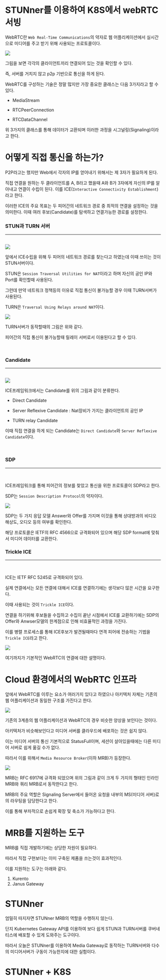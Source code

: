 # STUNner를 이용하여 K8S에서 webRTC 서빙

WebRTC란 `Web Real-Time Communications`의 약자로 웹 어플리케이션에서 실시간으로 미디어를 주고 받기 위해 사용되는 프로토콜이다.

<img src="./img/01-webrtc.png">

그림을 보면 각각의 클라이언트끼리 연결되어 있는 것을 확인할 수 있다.

즉, 서버를 거치지 않고 p2p 기반으로 통신을 하게 된다.


WebRTC를 구성하는 기술은 정말 많지만 가장 중요한 클래스는 다음 3가지라고 할 수 있다.

* MediaStream

* RTCPeerConnection

* RTCDataChannel


위 3가지의 클래스를 통해 데이터가 교환되며 이러한 과정을 시그널링(Signaling)이라고 한다.


# 어떻게 직접 통신을 하는가?

P2P라고는 했지만 Web에서 각자의 IP를 얻어내기 위해서는 제 3자가 필요하게 된다.

직접 연결을 원하는 두 클라이언트를 A, B라고 했을때 A와 B가 3자에게 자신의 IP를 알아내고 연결이 수립이 된다. 이를 ICE(`Interactive Connectivity Establishment`)라고 한다.


이러한 ICE의 주요 목표는 두 피어간의 네트워크 경로 중 최적의 연결을 설정하는 것을 의미한다. 이때 여러 후보(Candidate)를 탐색하고 연결가능한 경로를 설정한다.

### STUN과 TURN 서버
----
<br>

<img src="./img/02-stun turn.png">

앞에서 ICE수립을 위해 두 피어의 네트워크 경로를 찾는다고 하였는데 이때 쓰이는 것이 STUN서버이다.

STUN은 `Session Traversal Utilities for NAT`이라고 하며 자신의 공인 IP와 Port를 확인할때 사용된다.

그런데 만약 네트워크 정책등의 이유로 직접 통신이 불가능할 경우 이때 TURN서버가 사용된다.

TURN은 `Traversal Using Relays around NAT`이다.


<img src="./img/03-turn.png">

TURN서버가 동작할때의 그림은 위와 같다.

피어간의 직접 통신이 불가능할때 릴레이 서버로서 이용된다고 할 수 있다.

<br>

### Candidate
----
<br>


<img src="./img/04-candidate.png">

ICE프레임워크에서는 Candidate를 위의 그림과 같이 분류한다.

* Direct Candidate

* Server Reflexive Candidate : Nat장비가 가지는 클라이언트의 공인 IP

* TURN relay Candidate

이때 직접 연결을 하게 되는 Candidate는 `Direct Candidate`와 `Server Reflexive Candidate`이다.

<br>

### SDP
----
<br>


ICE프레임워크를 통해 피어간의 정보를 찾았고 통신을 위한 프로토콜이 SDP라고 한다.

SDP는 `Session Description Protocol`의 약자이다.


<img src="./img/05-sdp.png">

SDP는 두 가지 응답 모델 Answer와 Offer를 가지며 이것을 통해 상대방과의 비디오 해상도, 오디오 등의 여부를 확인한다.

해당 프로토콜은 IETF의 RFC 4566으로 규격화되어 있으며 해당 SDP format에 맞춰서 미디어 데이터를 교환한다.


### Trickle ICE
----
<br>

ICE는 IETF RFC 5245로 규격화되어 있다.

실제 연결에서는 모든 연결에 대해서 ICE를 연결하기에는 생각보다 많은 시간을 요구한다.

이때 사용되는 것이 `Trickle ICE`이다.

연결을 하기위해 후보들을 수집하고 수집이 끝난 시점에서 ICE를 교환하기에는 SDP의 Offer와 Anwser모델의 한계점으로 인해 비효율적인 과정을 가진다.

이를 병렬 프로세스를 통해 ICE후보가 발견될때마다 연격 피어에 전송하는 기법을 `Trickle ICE`라고 한다.

<img src="./img/06-trickle ice.png">

<br>

여기까지가 기본적인 WebRTC의 연결에 대한 설명이다.


# Cloud 환경에서의 WebRTC 인프라

앞에서 WebRTC를 이루는 요소가 여러가지 있다고 하였으나 아키텍처 자체는 기존의 웹 어플리케이션과 동일한 구조를 가진다고 한다.

<img src="./img/07- www webrtc architecture.png">

기존의 3계층의 웹 어플리케이션과 WebRTC의 경우 비슷한 양상을 보인다는 것이다.


아키텍처가 비슷해보인다고 미디어 서버를 클라우드에 배포하는 것은 쉽지 않다.

이는 미디어 서버의 통신 기본적으로 StatusFull이며, 세션이 살아있을때에는 다른 미디어 서버로 쉽게 옮길 수가 없다.

따라서 이를 위해서 `Media Resource Broker`(이하 MRB)가 등장한다.


<img src="./img/08-mrb.png">

MRB는 RFC 6917에 규격화 되었으며 위의 그림과 같이 크게 두 가지의 형태인 인라인 MRB와 쿼리 MRB로서 동작한다고 한다.


MRB의 주요 역할은 Signaling Server에서 들어온 요청을 내부의 MS(미디어 서버)로의 라우팅을 담당한다고 한다.

이를 통해 부차적으로 손쉽게 확장 및 축소가 가능하다고 한다.


# MRB를 지원하는 도구

MRB를 직접 개발하기에는 상당한 자원이 필요하다. 

따라서 직접 구현보다는 이미 구축된 제품을 쓰는것이 효과적인다.

이를 지원하는 도구는 아래와 같다.

1. Kurento
2. Janus Gateway


# STUNner

엄밀히 따지자면 STUNner MRB의 역할을 수행하지 않는다. 

단지 Kubernetes Gateway API를 이용하여 보다 쉽게 STUN과 TURN서버를 쿠버네티스에 배포할 수 있게 도와주는 도구이다.

따라서 오늘은 STUNner를 이용하여 Media Gateway로 동작하는 TURN서버와 다수의 미디어서버가 구동이 가능한지에 대한 실험이다.

# STUNner + K8S

